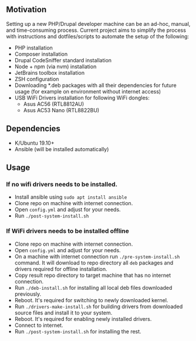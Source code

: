## Motivation
Setting up a new PHP/Drupal developer machine can be an ad-hoc, manual, and time-consuming process. Current project aims to simplify the process with instructions and dotfiles/scripts to automate the setup of the following:

- PHP installation
- Composer installation
- Drupal CodeSniffer standard installation
- Node + npm (via nvm) installation
- JetBrains toolbox installation
- ZSH configuration
- Downloading *.deb packages with all their dependencies for future usage (for example on environment without internet access)
- USB WiFi Drivers installation for following WiFi dongles:
    - Asus AC56 (RTL8812AU)
    - Asus AC53 Nano (RTL8822BU)

## Dependencies
- K/Ubuntu 19.10+
- Ansible (will be installed automatically)

## Usage

### If no wifi drivers needs to be installed.

- Install ansible using `sudo apt install ansible`
- Clone repo on machine with internet connection.
- Open `config.yml` and adjust for your needs.
- Run `./post-system-install.sh`

### If WiFi drivers needs to be installed offline

- Clone repo on machine with internet connection.
- Open `config.yml` and adjust for your needs.
- On a machine with internet connection run `./pre-system-install.sh` command. It will download to repo directory all `deb` packages and drivers required for offline installation.
- Copy result repo directory to target machine that has no internet connection.
- Run `./deb-install.sh` for installing all local deb files downloaded previously.
- Reboot. It's required for switching to newly downloaded kernel.
- Run `./drivers-make-install.sh` for building drivers from downloaded source files and install it to your system.
- Reboot. It's required for enabling newly installed drivers.
- Connect to internet.
- Run `./post-system-install.sh` for installing the rest.